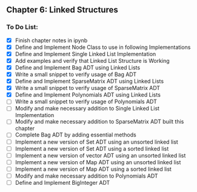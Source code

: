 ## Chapter 6: Linked Structures

### To Do List:

- [X] Finish chapter notes in ipynb
- [X] Define and Implement Node Class to use in following Implementations
- [X] Define and Implement Single Linked List Implementation
- [X] Add examples and verify that Linked List Structure is Working
- [X] Define and Implement Bag ADT using Linked Lists
- [X] Write a small snippet to verify usage of Bag ADT
- [X] Define and Implement SparseMatrix ADT using Linked Lists
- [X] Write a small snippet to verify usage of SparseMatrix ADT
- [X] Define and Implement Polynomials ADT using Linked Lists
- [ ] Write a small snippet to verify usage of Polynomials ADT
- [ ] Modify and make necessary addition to Single Linked List Implementation
- [ ] Modify and make necessary addition to SparseMatrix ADT built this chapter
- [ ] Complete Bag ADT by adding essential methods  
- [ ] Implement a new version of Set ADT using an unsorted linked list
- [ ] Implement a new version of Set ADT using a sorted linked list
- [ ] Implement a new version of vector ADT using an unsorted linked list
- [ ] Implement a new version of Map ADT using an unsorted linked list
- [ ] Implement a new version of Map ADT using a sorted linked list
- [ ] Modify and make necessary addition to Polynomials ADT
- [ ] Define and Implement BigInteger ADT
